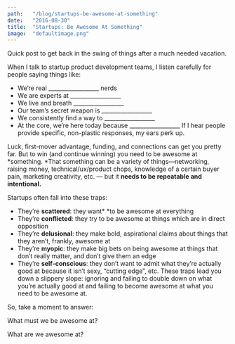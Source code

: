 ```yaml
---
path:	"/blog/startups-be-awesome-at-something"
date:	"2016-08-30"
title:	"Startups: Be Awesome At Something"
image:	"defaultimage.png"
---
```


Quick post to get back in the swing of things after a much needed vacation.

When I talk to startup product development teams, I listen carefully for people saying things like:

* We’re real \_\_\_\_\_\_\_\_\_\_\_\_\_\_\_\_\_\_ nerds
* We are experts at \_\_\_\_\_\_\_\_\_\_\_\_\_\_\_\_\_\_
* We live and breath \_\_\_\_\_\_\_\_\_\_\_\_\_\_\_\_\_\_
* Our team’s secret weapon is \_\_\_\_\_\_\_\_\_\_\_\_\_\_\_\_\_\_
* We consistently find a way to \_\_\_\_\_\_\_\_\_\_\_\_\_\_\_\_\_\_
* At the core, we’re here today because \_\_\_\_\_\_\_\_\_\_\_\_\_\_\_\_\_\_
If I hear people provide specific, non-plastic responses, my ears perk up.

Luck, first-mover advantage, funding, and connections can get you pretty far. But to win (and continue winning) you need to be awesome at *something. *That something can be a variety of things—networking, raising money, technical/ux/product chops, knowledge of a certain buyer pain, marketing creativity, etc. — but it **needs to be repeatable and intentional.**

Startups often fall into these traps:

* They’re **scattered**: they want* *to be awesome at everything
* They’re **conflicted**: they try to be awesome at things which are in direct opposition
* They’re **delusional**: they make bold, aspirational claims about things that they aren’t, frankly, awesome at
* They’re **myopic**: they make big bets on being awesome at things that don’t really matter, and don’t give them an edge
* They’re **self-conscious**: they don’t want to admit what they’re actually good at because it isn’t sexy, “cutting edge”, etc.
These traps lead you down a slippery slope: ignoring and failing to double down on what you’re actually good at and failing to become awesome at what you need to be awesome at.

So, take a moment to answer:

What must we be awesome at?

What are we awesome at?


